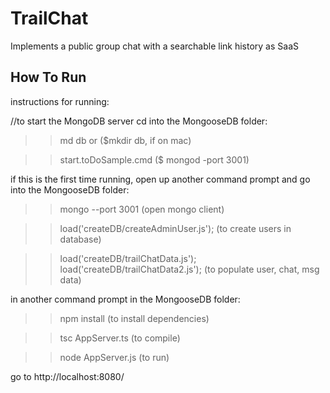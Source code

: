 # TrailChat
Implements a public group chat with a searchable link history as SaaS


## How To Run
instructions for running:

//to start the MongoDB server
cd into the MongooseDB folder:
>> md db or ($mkdir db, if on mac)

>> start.toDoSample.cmd ($ mongod -port 3001) 

if this is the first time running, open up another command prompt and go into the MongooseDB folder:
>> mongo --port 3001 (open mongo client)

>> load('createDB/createAdminUser.js'); (to create users in database)

>> load('createDB/trailChatData.js');
>> load('createDB/trailChatData2.js'); (to populate user, chat, msg data)

in another command prompt in the MongooseDB folder:
>> npm install (to install dependencies)

>> tsc AppServer.ts (to compile)

>> node AppServer.js (to run)

go to http://localhost:8080/
